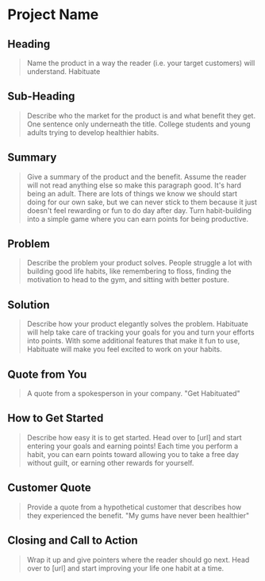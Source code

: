 # Project Name #

<!-- 
> This material was originally posted [here](http://www.quora.com/What-is-Amazons-approach-to-product-development-and-product-management). It is reproduced here for posterities sake.

There is an approach called "working backwards" that is widely used at Amazon. They work backwards from the customer, rather than starting with an idea for a product and trying to bolt customers onto it. While working backwards can be applied to any specific product decision, using this approach is especially important when developing new products or features.

For new initiatives a product manager typically starts by writing an internal press release announcing the finished product. The target audience for the press release is the new/updated product's customers, which can be retail customers or internal users of a tool or technology. Internal press releases are centered around the customer problem, how current solutions (internal or external) fail, and how the new product will blow away existing solutions.

If the benefits listed don't sound very interesting or exciting to customers, then perhaps they're not (and shouldn't be built). Instead, the product manager should keep iterating on the press release until they've come up with benefits that actually sound like benefits. Iterating on a press release is a lot less expensive than iterating on the product itself (and quicker!).

If the press release is more than a page and a half, it is probably too long. Keep it simple. 3-4 sentences for most paragraphs. Cut out the fat. Don't make it into a spec. You can accompany the press release with a FAQ that answers all of the other business or execution questions so the press release can stay focused on what the customer gets. My rule of thumb is that if the press release is hard to write, then the product is probably going to suck. Keep working at it until the outline for each paragraph flows. 

Oh, and I also like to write press-releases in what I call "Oprah-speak" for mainstream consumer products. Imagine you're sitting on Oprah's couch and have just explained the product to her, and then you listen as she explains it to her audience. That's "Oprah-speak", not "Geek-speak".

Once the project moves into development, the press release can be used as a touchstone; a guiding light. The product team can ask themselves, "Are we building what is in the press release?" If they find they're spending time building things that aren't in the press release (overbuilding), they need to ask themselves why. This keeps product development focused on achieving the customer benefits and not building extraneous stuff that takes longer to build, takes resources to maintain, and doesn't provide real customer benefit (at least not enough to warrant inclusion in the press release).
 -->
 
## Heading ##
  > Name the product in a way the reader (i.e. your target customers) will understand.
  Habituate
## Sub-Heading ##
  > Describe who the market for the product is and what benefit they get. One sentence only underneath the title.
  College students and young adults trying to develop healthier habits.
## Summary ##
  > Give a summary of the product and the benefit. Assume the reader will not read anything else so make this paragraph good.
  It's hard being an adult. There are lots of things we know we should start doing for our own sake, but we can never stick to them because it just doesn't feel rewarding or fun to do day after day. Turn habit-building into a simple game where you can earn points for being productive.

## Problem ##
  > Describe the problem your product solves.
  People struggle a lot with building good life habits, like remembering to floss, finding the motivation to head to the gym, and sitting with better posture.

## Solution ##
  > Describe how your product elegantly solves the problem.
  Habituate will help take care of tracking your goals for you and turn your efforts into points. With some additional features that make it fun to use, Habituate will make you feel excited to work on your habits.

## Quote from You ##
  > A quote from a spokesperson in your company.
  "Get Habituated"

## How to Get Started ##
  > Describe how easy it is to get started.
  Head over to [url] and start entering your goals and earning points! Each time you perform a habit, you can earn points toward allowing you to take a free day without guilt, or earning other rewards for yourself.

## Customer Quote ##
  > Provide a quote from a hypothetical customer that describes how they experienced the benefit.
  "My gums have never been healthier"

## Closing and Call to Action ##
  > Wrap it up and give pointers where the reader should go next.
  Head over to [url] and start improving your life one habit at a time.